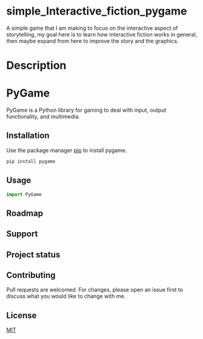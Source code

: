# simple_Interactive_fiction_pygame
A simple game that I am making to focus on the interactive aspect of storytelling, my goal here is to learn how interactive fiction works in general, then maybe expand from here to improve the story and the graphics.  

# Description


# PyGame

PyGame is a Python library for gaming to deal with input, output functionality, and multimedia.




## Installation

Use the package manager [pip](https://pypi.org/project/pygame/) to install pygame.

```bash
pip install pygame
```

## Usage

```python
import PyGame


```

## Roadmap




## Support




## Project status




## Contributing
Pull requests are welcomed. For changes, please open an issue first to discuss what you would like to change with me.




## License
[MIT](https://choosealicense.com/licenses/mit/)



